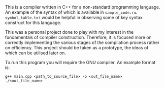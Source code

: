 This is a compiler written in C++ for a non-standard programming language. An example of the syntax of which is available in ```sample_code.ru```.
```symbol_table.txt``` would be helpful in observing some of key syntax construct for this language.

This was a personal project done to play with my interest in the fundamentals of compiler construction. Therefore, it is focused more on correctly implementing the various stages of the compilation process rather on efficiency. This project should be taken as a prototype, the ideas of which can be utilised later on.

To run this program you will require the GNU compiler. An example format is:
```
g++ main.cpp <path_to_source_file> -o <out_file_name>
./<out_file_name>
```
